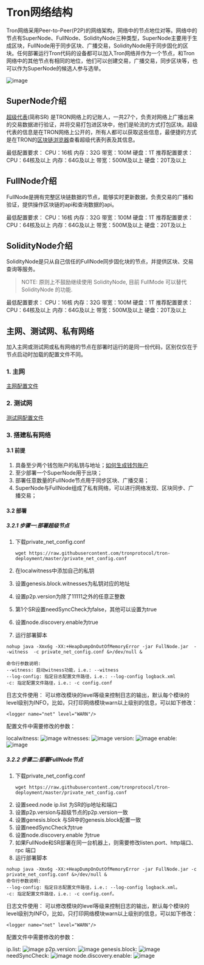 # Tron网络结构

Tron网络采用Peer-to-Peer(P2P)的网络架构，网络中的节点地位对等。网络中的节点有SuperNode、FullNode、SolidityNode三种类型，SuperNode主要用于生成区块，FullNode用于同步区块、广播交易，SolidityNode用于同步固化的区块。任何部署运行Tron代码的设备都可以加入Tron网络并作为一个节点，和Tron网络中的其他节点有相同的地位，他们可以创建交易，广播交易，同步区块等，也可以作为SuperNode的候选人参与选举。

![image](https://raw.githubusercontent.com/tronprotocol/documentation-EN/master/images/network.png)

## SuperNode介绍

[超级代表](https://github.com/tronprotocol/Documentation/blob/master/中文文档/波场区块链浏览器介绍/什么是超级代表.md)(简称SR) 是TRON网络上的记账人，一共27个，负责对网络上广播出来的交易数据进行验证，并将交易打包进区块中，他们是轮流的方式打包区块。超级代表的信息是在TRON网络上公开的，所有人都可以获取这些信息，最便捷的方式是在TRON的[区块链浏览器](https://tronscan.org/#/sr/representatives)查看超级代表列表及其信息。

最低配置要求：
CPU：16核 内存：32G 带宽：100M 硬盘：1T
推荐配置要求：
CPU：64核及以上 内存：64G及以上 带宽：500M及以上 硬盘：20T及以上

## FullNode介绍
FullNode是拥有完整区块链数据的节点，能够实时更新数据，负责交易的广播和验证，提供操作区块链的api和查询数据的api。

最低配置要求：
CPU：16核 内存：32G 带宽：100M 硬盘：1T
推荐配置要求：
CPU：64核及以上 内存：64G及以上 带宽：500M及以上 硬盘：20T及以上

## SolidityNode介绍

SolidityNode是只从自己信任的FullNode同步固化块的节点，并提供区块、交易查询等服务。

> NOTE: 原则上不鼓励继续使用 SolidityNode, 目前 FullMode 可以替代 SolidityNode 的功能.

最低配置要求：
CPU：16核 内存：32G 带宽：100M 硬盘：1T
推荐配置要求：
CPU：64核及以上 内存：64G及以上 带宽：500M及以上 硬盘：20T及以上

## 主网、测试网、私有网络

加入主网或测试网或私有网络的节点在部署时运行的是同一份代码，区别仅仅在于节点启动时加载的配置文件不同。

### 1. 主网

[主网配置文件](https://github.com/tronprotocol/tron-deployment/blob/master/main_net_config.conf)

### 2. 测试网

[测试网配置文件](https://github.com/tronprotocol/tron-deployment/blob/master/test_net_config.conf)

### 3. 搭建私有网络

#### 3.1 前提

1. 具备至少两个钱包账户的私钥与地址；[如何生成钱包账户](https://tronscan.org/#/wallet/new)
2. 至少部署一个SuperNode用于出块；
3. 部署任意数量的FullNode节点用于同步区块、广播交易；
4. SuperNode与FullNode组成了私有网络，可以进行网络发现、区块同步、广播交易；


#### 3.2 部署

##### 3.2.1 步骤一:部署超级节点

1. 下载private_net_config.conf

    ```text
    wget https://raw.githubusercontent.com/tronprotocol/tron-deployment/master/private_net_config.conf
    ```

2. 在localwitness中添加自己的私钥
3. 设置genesis.block.witnesses为私钥对应的地址
4. 设置p2p.version为除了11111之外的任意正整数
5. 第1个SR设置needSyncCheck为false，其他可以设置为true
6. 设置node.discovery.enable为true
7. 运行部署脚本

```text
nohup java -Xmx6g -XX:+HeapDumpOnOutOfMemoryError -jar FullNode.jar  --witness  -c private_net_config.conf &>/dev/null &

命令行参数说明:
--witness: 启动witness功能，i.e.: --witness
--log-config: 指定日志配置文件路径，i.e.: --log-config logback.xml
-c: 指定配置文件路径，i.e.: -c config.conf
```

日志文件使用：
可以修改模块的level等级来控制日志的输出，默认每个模块的level级别为INFO，比如，只打印网络模块warn以上级别的信息，可以如下修改：

```text
<logger name="net" level="WARN"/>
```

配置文件中需要修改的参数：

localwitness:
![image](https://raw.githubusercontent.com/tronprotocol/documentation-EN/master/images/localwitness.jpg)
witnesses:
![image](https://raw.githubusercontent.com/tronprotocol/documentation-EN/master/images/witness.png)
version:
![image](https://raw.githubusercontent.com/tronprotocol/documentation-EN/master/images/p2p_version.png)
enable:
![image](https://raw.githubusercontent.com/tronprotocol/documentation-EN/master/images/discovery_enable.png)

##### 3.2.2 步骤二:部署FullNode节点

1. 下载private_net_config.conf
    ```text
    wget https://raw.githubusercontent.com/tronprotocol/tron-deployment/master/private_net_config.conf
    ```
2. 设置seed.node ip.list 为SR的ip地址和端口
3. 设置p2p.version与超级节点的p2p.version一致
4. 设置genesis.block 与SR中的genesis.block配置一致
5. 设置needSyncCheck为true
6. 设置node.discovery.enable 为true
7. 如果FullNode和SR部署在同一台机器上，则需要修改listen.port、http端口、rpc 端口
8. 运行部署脚本

```text
nohup java -Xmx6g -XX:+HeapDumpOnOutOfMemoryError -jar FullNode.jar -c private_net_config.conf &>/dev/null &
命令行参数说明:
--log-config: 指定日志配置文件路径，i.e.: --log-config logback.xml。
-c: 指定配置文件路径，i.e.: -c config.conf。
```
日志文件使用：
可以修改模块的level等级来控制日志的输出，默认每个模块的level级别为INFO，比如，只打印网络模块warn以上级别的信息，可以如下修改：

```text
<logger name="net" level="WARN"/>
```

配置文件中需要修改的参数：

ip.list:
![image](https://raw.githubusercontent.com/tronprotocol/documentation-EN/master/images/ip_list.png)
p2p.version:
![image](https://raw.githubusercontent.com/tronprotocol/documentation-EN/master/images/p2p_version.png)
genesis.block:
![image](https://raw.githubusercontent.com/tronprotocol/documentation-EN/master/images/genesis_block.png)
needSyncCheck:
![image](https://raw.githubusercontent.com/tronprotocol/documentation-EN/master/images/need_sync_check.png)
node.discovery.enable:
![image](https://raw.githubusercontent.com/tronprotocol/documentation-EN/master/images/discovery_enable.png)
